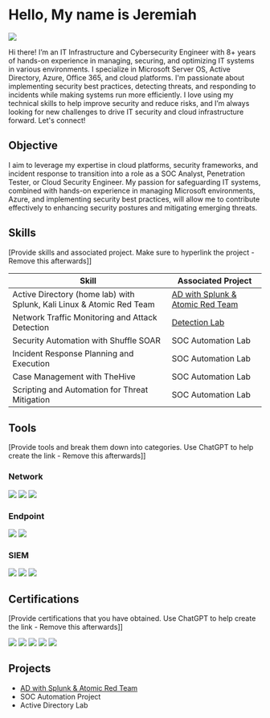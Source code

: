 
# Hello, My name is Jeremiah
<a href="https://[linkedin.com](http://www.linkedin.com/in/jeremiahotaru)"><img src="https://img.shields.io/badge/-LinkedIn-0072b1?&style=for-the-badge&logo=linkedin&logoColor=white" /></a>



Hi there! I’m an IT Infrastructure and Cybersecurity Engineer with 8+ years of hands-on experience in managing, securing, and optimizing IT systems in various environments. I specialize in Microsoft Server OS, Active Directory, Azure, Office 365, and cloud platforms. I'm passionate about implementing security best practices, detecting threats, and responding to incidents while making systems run more efficiently. I love using my technical skills to help improve security and reduce risks, and I’m always looking for new challenges to drive IT security and cloud infrastructure forward. Let's connect!


## Objective


I aim to leverage my expertise in cloud platforms, security frameworks, and incident response to transition into a role as a SOC Analyst, Penetration Tester, or Cloud Security Engineer. My passion for safeguarding IT systems, combined with hands-on experience in managing Microsoft environments, Azure, and implementing security best practices, will allow me to contribute effectively to enhancing security postures and mitigating emerging threats.
 
## Skills
[Provide skills and associated project. Make sure to hyperlink the project - Remove this afterwards]]

| Skill                                         | Associated Project         |
|-----------------------------------------------|----------------------------|
| Active Directory (home lab) with Splunk, Kali Linux & Atomic Red Team          |<a href="https://github.com/otarunero/Active-Directory-Splunk-KaliLinux-AtomicRedTeam-/tree/main">AD with Splunk & Atomic Red Team</a>|
| Network Traffic Monitoring and Attack Detection | <a href="https://google.com">Detection Lab</a>|
| Security Automation with Shuffle SOAR         | SOC Automation Lab|
| Incident Response Planning and Execution      | SOC Automation Lab|
| Case Management with TheHive                  | SOC Automation Lab|
| Scripting and Automation for Threat Mitigation | SOC Automation Lab|

## Tools
[Provide tools and break them down into categories. Use ChatGPT to help create the link - Remove this afterwards]]

### Network
<div>
    <img src="https://img.shields.io/badge/-Wireshark-1679A7?&style=for-the-badge&logo=Wireshark&logoColor=white" />
    <img src="https://img.shields.io/badge/-Suricata-EF3B2D?&style=for-the-badge&logo=Suricata&logoColor=white" />
    <img src="https://img.shields.io/badge/-Zeek-777BB4?&style=for-the-badge&logo=Zeek&logoColor=white" />
</div>

### Endpoint
<div>
    <img src="https://img.shields.io/badge/-Microsoft_Defender_for_Endpoint-00A4EF?&style=for-the-badge&logo=Microsoft&logoColor=white" />
    <img src="https://img.shields.io/badge/-Velociraptor-4B275F?&style=for-the-badge&logo=Velociraptor&logoColor=white" />
</div>

### SIEM
<div>
    <img src="https://img.shields.io/badge/-Microsoft_Sentinel-0078D4?&style=for-the-badge&logo=Microsoft&logoColor=white" />
    <img src="https://img.shields.io/badge/-Splunk-000000?&style=for-the-badge&logo=Splunk&logoColor=white" />
    <img src="https://img.shields.io/badge/-Elastic-005571?&style=for-the-badge&logo=Elastic&logoColor=white" />
</div>

## Certifications
[Provide certifications that you have obtained. Use ChatGPT to help create the link - Remove this afterwards]]
<div>
<img src="https://img.shields.io/badge/-Security%2B-FF0000?&style=for-the-badge&logo=CompTIA&logoColor=white" />
<img src="https://img.shields.io/badge/-Network%2B-007ACC?&style=for-the-badge&logo=CompTIA&logoColor=white" />
<img src="https://img.shields.io/badge/-A%2B-4D4D4D?&style=for-the-badge&logo=CompTIA&logoColor=white" />
<img src="https://img.shields.io/badge/-CDSA-006400?&style=for-the-badge&logoColor=white" />
<img src="https://img.shields.io/badge/-CCD-000080?&style=for-the-badge&logoColor=white" />
</div>

## Projects
- <a href="https://github.com/otarunero/Active-Directory-Splunk-KaliLinux-AtomicRedTeam-/tree/main">AD with Splunk & Atomic Red Team</a>
- SOC Automation Project
- Active Directory Lab

